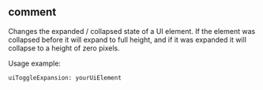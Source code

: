 ## comment

Changes the expanded / collapsed state of a UI element.
If the element was collapsed before it will expand to full height, and if it was expanded it will collapse to a height of zero pixels.

Usage example:
```
uiToggleExpansion: yourUiElement
```